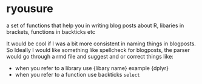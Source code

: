 # ryousure
a set of functions that help you in writing blog posts about R, libaries in brackets, functions in backticks etc

It would be cool if I was a bit more consistent in naming things in blogposts. 
So Ideally I would like something like spellcheck for blogposts, the parser would go through a rmd file and suggest
and or correct things like:

* when you refer to a library use {libary name}  example {dplyr}
* when you refer to a function use backticks `select` 


